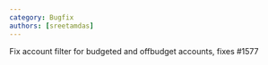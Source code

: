 ```yaml
---
category: Bugfix
authors: [sreetamdas]
---
```


Fix account filter for budgeted and offbudget accounts, fixes #1577
